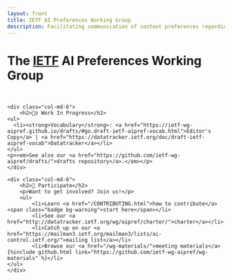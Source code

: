 ```yaml
---
layout: front
title: IETF AI Preferences Working Group
description: Facilitating communication of content preferences regarding AI training and related activities
---
```


<div class="container">
<div class="row">

  <div class="col-lg-8">
    <h1>The <a href="http://www.ietf.org/">IETF</a> <strong>AI Preferences Working Group</strong></h1>
  </div>
  <div class="col-lg-4"></div>

</div>

<div class="row">
  <div class="col">&nbsp;</div>
</div>

<div class="row">
	
	<div class="col-md-6">
		<h2>👷‍♀️ Work In Progress</h2>
    <ul>
      <li><strong>Vocabulary</strong>: <a href="https://ietf-wg-aipref.github.io/drafts/#go.draft-ietf-aipref-vocab.html">Editor's Copy</a> | <a href="https://datatracker.ietf.org/doc/draft-ietf-aipref-vocab">Datatracker</a></li>
    </ul>
    <p><em>See also our <a href="https://github.com/ietf-wg-aipref/drafts/">drafts repository</a>.</em></p>
	</div>

	<div class="col-md-6">
		<h2>👋 Participate</h2>
		<p>Want to get involved? Join us!</p>
		<ul>
			<li>Learn <a href="/CONTRIBUTING.html">how to contribute</a> <span class="badge bg-warning">start here</span></li>
			<li>See our <a href="http://datatracker.ietf.org/wg/aipref/charter/">charter</a></li>
			<li>Catch up on our <a href="https://mailman3.ietf.org/mailman3/lists/ai-control.ietf.org/">mailing list</a></li>
			<li>Browse our <a href="/wg-materials/">meeting materials</a> {%include github.html link="https://github.com/ietf-wg-aipref/wg-materials" %}</li>
    </ul>
	</div>

</div>
</div>
